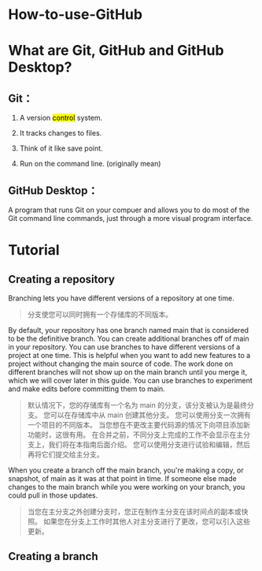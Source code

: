 # How-to-use-GitHub
# What are Git, GitHub and GitHub Desktop?

## Git：

1. A version <mark>control</mark> system.

2. It tracks changes to files.

3. Think of it like save point.

4. Run on the command line. (originally mean)

## GitHub Desktop：

A program that runs Git on your compuer and allows you to do most of the Git command line commands, just through a more visual program interface.

# Tutorial

## Creating a repository

Branching lets you have different versions of a repository at one time.

> 分支使您可以同时拥有一个存储库的不同版本。

By default, your repository has one branch named main that is considered to be the definitive branch. You can create additional branches off of main in your repository. You can use branches to have different versions of a project at one time. This is helpful when you want to add new features to a project without changing the main source of code. The work done on different branches will not show up on the main branch until you merge it, which we will cover later in this guide. You can use branches to experiment and make edits before committing them to main.

> 默认情况下，您的存储库有一个名为 main 的分支，该分支被认为是最终分支。 您可以在存储库中从 main 创建其他分支。 您可以使用分支一次拥有一个项目的不同版本。 当您想在不更改主要代码源的情况下向项目添加新功能时，这很有用。 在合并之前，不同分支上完成的工作不会显示在主分支上，我们将在本指南后面介绍。 您可以使用分支进行试验和编辑，然后再将它们提交给主分支。

When you create a branch off the main branch, you're making a copy, or snapshot, of
main as it was at that point in time. If someone else made changes to the main
branch while you were working on your branch, you could pull in those updates.

> 当您在主分支之外创建分支时，您正在制作主分支在该时间点的副本或快照。 如果您在分支上工作时其他人对主分支进行了更改，您可以引入这些更新。

## Creating a branch

